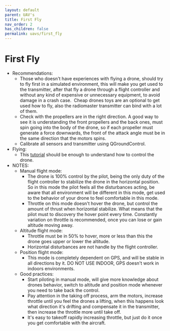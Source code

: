 ```yaml
---
layout: default
parent: UAV's
title: First Fly
nav_order: 2
has_children: false
permalink: uavs/first_fly
---
```


# First Fly
  - Recommendations:
    - Those who doesn't have experiences with flying a drone, should try to fly first in a simulated environment, this will make you get used to the transmitter, after that fly a drone through a flight controller and without any kind of expensive or unnecessary equipment, to avoid damage in a crash case.  Cheap drones toys are an optional to get used how to fly, also the radiomaster transmitter can bind with a lot of them.
    - Check with the propellers are in the right direction. A good way to see it is understanding the front propellers and the back ones, must spin going into the body of the drone, so if each propeller must generate a force downwards, the front of the attack angle must be in the same direction that the motors spins. 
    - Calibrate all sensors and transmitter using QGroundControl.
  - Flying:
    - This [tutorial](https://youtu.be/2U1khK2NeVo) should be enough to understand how to control the drone.
  - NOTES:
    - Manual flight mode:
      - The drone is 100% control by the pilot, being the only duty of the flight controller to stabilize the drone in the horizontal position. So in this mode the pilot feels all the disturbances acting, be aware that all environment will be different in this mode, get used to the behavior of your drone to feel comfortable in this mode.
      - Throttle on this mode doesn't hover the drone, but control the amount of thrust when horizontal stabilize. What means that the pilot must to discovery the hover point every time. Constantly variation on throttle is recommended, once you can lose or gain altitude moving away.
    - Altitude flight mode:
      - Throttle must be in 50% to hover, more or less than this the drone goes upper or lower the altitude.
      - Horizontal disturbances are not handle by the flight controller.
    - Position flight mode:
      - This mode is completely dependent on GPS, and will be stable in all directions by it. DO NOT USE INDOOR, GPS doesn't work in indoors environments.
    - Good practices:
      - Start piloting in manual mode, will give more knowledge about drones behavior, switch to altitude and position mode whenever you need to take back the control. 
      - Pay attention in the taking off process, arm the motors, increase throttle until you feel the drones a lifting, when this happens look what direction it's drifting and compensate it in the transmitter, then increase the throttle more until take off. 
      - It's easy to takeoff rapidly increasing throttle, but just do it once you get comfortable with the aircraft.
